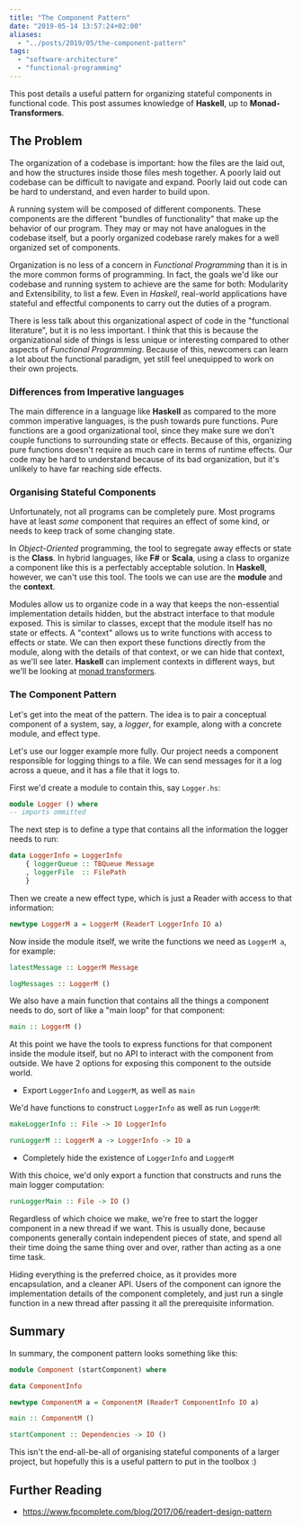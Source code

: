 ```yaml
---
title: "The Component Pattern"
date: "2019-05-14 13:57:24+02:00"
aliases:
  - "../posts/2019/05/the-component-pattern"
tags:
  - "software-architecture"
  - "functional-programming"
---
```


This post details a useful pattern for organizing stateful components in functional code.
This post assumes knowledge of **Haskell**, up to **Monad-Transformers**.
<!--more-->

## The Problem

The organization of a codebase is important: how the files are the laid out, and how
the structures inside those files mesh together. A poorly laid out codebase can be difficult
to navigate and expand. Poorly laid out code can be hard to understand, and even harder to
build upon.

A running system will be composed of different components. These components are the different
"bundles of functionality" that make up the behavior of our program. They may or may not have
analogues in the codebase itself, but a poorly organized codebase rarely makes for a well organized
set of components.

Organization is no less of a concern in *Functional Programming* than it is in the more common
forms of programming. In fact, the goals we'd like our codebase and running system to achieve
are the same for both: Modularity and Extensibility, to list a few. Even in *Haskell*, real-world
applications have stateful and effectful components to carry out the duties of a program.

There is less talk about this organizational aspect of code in the "functional literature", but it is
no less important. I think that this is because the organizational side of things is less unique or interesting
compared to other aspects of *Functional Programming*. Because of this, newcomers can learn a lot about the functional
paradigm, yet still feel unequipped to work on their own projects.


### Differences from Imperative languages

The main difference in a language like **Haskell** as compared to the more common
imperative languages, is the push towards pure functions. Pure functions are
a good organizational tool, since they make sure we don't couple functions to surrounding
state or effects. Because of this, organizing pure functions doesn't require as much care in terms
of runtime effects. Our code may be hard to understand because of its bad organization,
but it's unlikely to have far reaching side effects.

### Organising Stateful Components

Unfortunately, not all programs can be completely pure. Most programs have at least *some*
component that requires an effect of some kind, or needs to keep track of some changing state.

In *Object-Oriented* programming, the tool to segregate away effects or state is the **Class**.
In hybrid languages, like **F#** or **Scala**, using a class to organize a component like this is a perfectably
acceptable solution. In **Haskell**, however, we can't use this tool. The tools we can use are the **module** and
the **context**.

Modules allow us to organize code in a way that keeps the non-essential implementation details hidden, but the abstract
interface to that module exposed. This is similar to classes, except that the module itself has no state or effects.
A "context" allows us to write functions with access to effects or state. We can then export these functions directly from the module,
along with the details of that context, or we can hide that context, as we'll see later. **Haskell** can
implement contexts in different ways, but we'll be looking at [monad transformers](https://wiki.haskell.org/Monad_Transformers).


### The Component Pattern

Let's get into the meat of the pattern. The idea is to pair a conceptual component of a system,
say, a *logger*, for example, along with a concrete module, and effect type.

Let's use our logger example more fully. Our project needs a component
responsible for logging things to a file. We can send messages for it a log across a queue,
and it has a file that it logs to.

First we'd create a module to contain this, say `Logger.hs`:

```haskell
module Logger () where
-- imports ommitted
```

The next step is to define a type that contains all the information the logger needs to run:
```haskell
data LoggerInfo = LoggerInfo
    { loggerQueue :: TBQueue Message
    , loggerFile  :: FilePath
    }
```

Then we create a new effect type, which is just a Reader with access to that information:
```haskell
newtype LoggerM a = LoggerM (ReaderT LoggerInfo IO a)
```

Now inside the module itself, we write the functions we need as `LoggerM a`, for example:
```haskell
latestMessage :: LoggerM Message

logMessages :: LoggerM ()
```

We also have a main function that contains all the things a component needs to do, sort of like
a "main loop" for that component:
```haskell
main :: LoggerM ()
```

At this point we have the tools to express functions for that component inside the module itself,
but no API to interact with the component from outside. We have 2 options for exposing this
component to the outside world.

- Export `LoggerInfo` and `LoggerM`, as well as `main`

We'd have functions to construct `LoggerInfo` as well as run `LoggerM`:

```haskell
makeLoggerInfo :: File -> IO LoggerInfo

runLoggerM :: LoggerM a -> LoggerInfo -> IO a
```

- Completely hide the existence of `LoggerInfo` and `LoggerM`

With this choice, we'd only export a function that constructs and runs the main logger computation:

```haskell
runLoggerMain :: File -> IO ()
```

Regardless of which choice we make, we're free to start the logger component in a new thread if we want.
This is usually done, because components generally contain independent pieces of state, and spend all their time
doing the same thing over and over, rather than acting as a one time task.

Hiding everything is the preferred choice, as it provides more encapsulation, and a cleaner API.
Users of the component can ignore the implementation details of the component completely, and just run a single
function in a new thread after passing it all the prerequisite information.


## Summary
In summary, the component pattern looks something like this:

```haskell
module Component (startComponent) where

data ComponentInfo

newtype ComponentM a = ComponentM (ReaderT ComponentInfo IO a)

main :: ComponentM ()

startComponent :: Dependencies -> IO ()
```

This isn't the end-all-be-all of organising stateful components of a larger project,
but hopefully this is a useful pattern to put in the toolbox :)

## Further Reading
- https://www.fpcomplete.com/blog/2017/06/readert-design-pattern